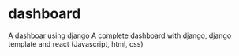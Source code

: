 # dashboard
A dashboar using django
A complete dashboard with django, django template and react (Javascript, html, css)
